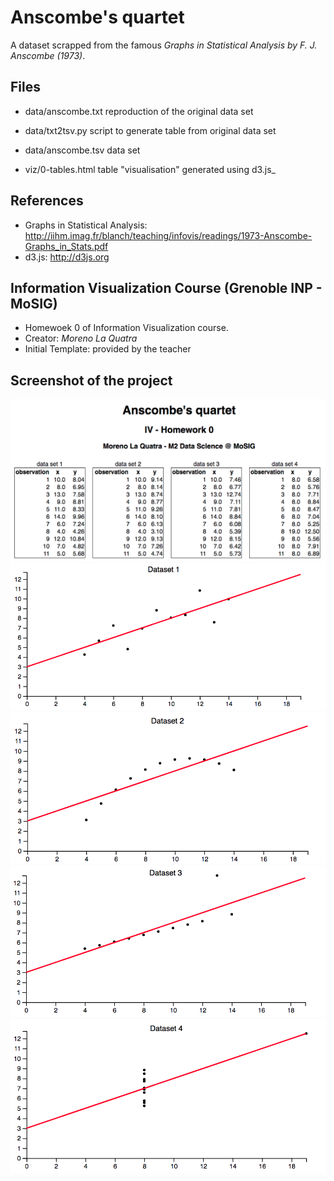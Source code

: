 
Anscombe's quartet
==================

A dataset scrapped from the famous *Graphs in Statistical Analysis by F. J. Anscombe (1973)*.


Files
-----

- data/anscombe.txt   reproduction of  the original data set
- data/txt2tsv.py     script to generate table from original data set
- data/anscombe.tsv   data set

- viz/0-tables.html   table "visualisation" generated using d3.js_

References
-----
- Graphs in Statistical Analysis: http://iihm.imag.fr/blanch/teaching/infovis/readings/1973-Anscombe-Graphs_in_Stats.pdf
- d3.js: http://d3js.org

Information Visualization Course (Grenoble INP - MoSIG)
-----

- Homewoek 0 of Information Visualization course.
- Creator: *Moreno La Quatra*
- Initial Template: provided by the teacher

Screenshot of the project
-----
  ![Header Project](./screen/header.png)
  ![Screen Dataset 1](./screen/ds1.png)
  ![Screen Dataset 2](./screen/ds2.png)
  ![Screen Dataset 3](./screen/ds3.png)
  ![Screen Dataset 4](./screen/ds4.png)
